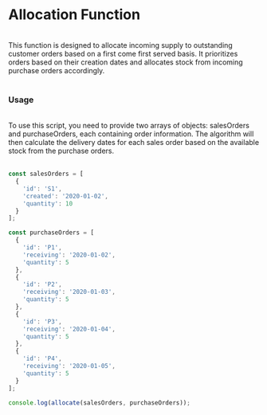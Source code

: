 <h1>Allocation Function</h1></br>
This function is designed to allocate incoming supply to outstanding customer orders based on a first come first served basis. It prioritizes orders based on their creation dates and allocates stock from incoming purchase orders accordingly.</br></br>

<h3>Usage</h3></br>
To use this script, you need to provide two arrays of objects: salesOrders and purchaseOrders, each containing order information. The algorithm will then calculate the delivery dates for each sales order based on the available stock from the purchase orders.</br></br>

```javascript
const salesOrders = [
  {
    'id': 'S1',
    'created': '2020-01-02',
    'quantity': 10
  }
];

const purchaseOrders = [
  {
    'id': 'P1',
    'receiving': '2020-01-02',
    'quantity': 5
  },
  {
    'id': 'P2',
    'receiving': '2020-01-03',
    'quantity': 5
  },
  {
    'id': 'P3',
    'receiving': '2020-01-04',
    'quantity': 5
  },
  {
    'id': 'P4',
    'receiving': '2020-01-05',
    'quantity': 5
  }
];

console.log(allocate(salesOrders, purchaseOrders));
```
